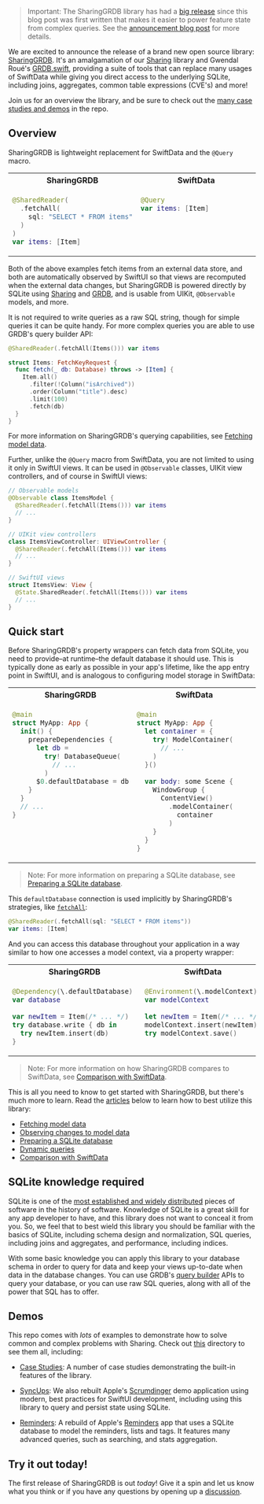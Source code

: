 > Important: The SharingGRDB library has had a 
> [big release](/170-a-fast-lightweight-replacement-for-swiftdata) since this blog post was first 
> written that makes it easier to power feature state from complex queries. See the 
> [announcement blog post](/170-a-fast-lightweight-replacement-for-swiftdata) for more details.

We are excited to announce the release of a brand new open source library: 
[SharingGRDB][sharing-grdb-gh]. It's an amalgamation of our [Sharing][sharing-gh] library and
Gwendal Roué's [GRDB.swift][grdb], providing a suite of tools that can replace many usages
of SwiftData while giving you direct access to the underlying SQLite, including joins, aggregates,
common table expressions (CVE's) and more!

Join us for an overview the library, and be sure to check out the 
[many case studies and demos][examples-gh] in the repo.

[examples-gh]: https://github.com/pointfreeco/sharing-grdb/tree/main/Examples

## Overview

SharingGRDB is lightweight replacement for SwiftData and the `@Query` macro.

<table>
<tr>
<th>SharingGRDB</th>
<th>SwiftData</th>
</tr>
<tr valign=top>
<td width=50%>
      
```swift
@SharedReader(
  .fetchAll(
    sql: "SELECT * FROM items"
  )
)
var items: [Item]
```

</td>
<td width=50%>

```swift
@Query
var items: [Item]
```

</td>
</tr>
</table>

Both of the above examples fetch items from an external data store, and both are automatically
observed by SwiftUI so that views are recomputed when the external data changes, but SharingGRDB is
powered directly by SQLite using [Sharing][sharing-gh] and [GRDB][grdb], and is
usable from UIKit, `@Observable` models, and more.

It is not required to write queries as a raw SQL string, though for simple queries it can be 
quite handy. For more complex queries you are able to use GRDB's query builder API:

```swift
@SharedReader(.fetchAll(Items())) var items

struct Items: FetchKeyRequest {
  func fetch(_ db: Database) throws -> [Item] {
    Item.all()
      .filter(!Column("isArchived"))
      .order(Column("title").desc)
      .limit(100)
      .fetch(db)
  }
}
```

For more information on SharingGRDB's querying capabilities, see 
[Fetching model data][fetching-article].

Further, unlike the `@Query` macro from SwiftData, you are not limited to using it only in 
SwiftUI views. It can be used in `@Observable` classes, UIKit view controllers, and of course in
SwiftUI views:

```swift
// Observable models
@Observable class ItemsModel {
  @SharedReader(.fetchAll(Items())) var items
  // ...
}

// UIKit view controllers
class ItemsViewController: UIViewController {
  @SharedReader(.fetchAll(Items())) var items
  // ...
}

// SwiftUI views
struct ItemsView: View {
  @State.SharedReader(.fetchAll(Items())) var items
  // ...
}
```

## Quick start

Before SharingGRDB's property wrappers can fetch data from SQLite, you need to provide–at
runtime–the default database it should use. This is typically done as early as possible in your
app's lifetime, like the app entry point in SwiftUI, and is analogous to configuring model storage
in SwiftData:

<table>
<tr>
<th>SharingGRDB</th>
<th>SwiftData</th>
</tr>
<tr valign=top>
<td width=50%>

```swift
@main
struct MyApp: App {
  init() {
    prepareDependencies {
      let db =
        try! DatabaseQueue(
          // ...
        )
      $0.defaultDatabase = db
    }
  }
  // ...
}
```

</td>
<td width=50%>

```swift
@main
struct MyApp: App {
  let container = { 
    try! ModelContainer(
      // ...
    )
  }()
  
  var body: some Scene {
    WindowGroup {
      ContentView()
        .modelContainer(
          container
        )
    }
  }
}
```

</td>
</tr>
</table>

> Note: For more information on preparing a SQLite database, see 
[Preparing a SQLite database][preparing-db-article].

This `defaultDatabase` connection is used implicitly by SharingGRDB's strategies, like 
 [`fetchAll`][fetchall-docs]:

```swift
@SharedReader(.fetchAll(sql: "SELECT * FROM items"))
var items: [Item]
```

And you can access this database throughout your application in a way similar to how one accesses
a model context, via a property wrapper:

<table>
<tr>
<th>SharingGRDB</th>
<th>SwiftData</th>
</tr>
<tr valign=top>
<td width=50%>

```swift
@Dependency(\.defaultDatabase) 
var database
    
var newItem = Item(/* ... */)
try database.write { db in
  try newItem.insert(db)
}
```

</td>
<td width=50%>

```swift
@Environment(\.modelContext) 
var modelContext
    
let newItem = Item(/* ... */)
modelContext.insert(newItem)
try modelContext.save()
```

</td>
</tr>
</table>

> Note: For more information on how SharingGRDB compares to SwiftData, see
> [Comparison with SwiftData][comparison-swiftdata-article].

This is all you need to know to get started with SharingGRDB, but there's much more to learn. Read
the [articles][articles] below to learn how to best utilize this library:

* [Fetching model data][fetching-article]
* [Observing changes to model data][observing-article]
* [Preparing a SQLite database][preparing-db-article]
* [Dynamic queries][dynamic-queryies-article]
* [Comparison with SwiftData][comparison-swiftdata-article]

[observing-article]: https://swiftpackageindex.com/pointfreeco/sharing-grdb/main/documentation/sharinggrdb/observing 
[dynamic-queryies-article]: https://swiftpackageindex.com/pointfreeco/sharing-grdb/main/documentation/sharinggrdb/dynamicqueries 
[articles]: https://swiftpackageindex.com/pointfreeco/sharing-grdb/main/documentation/sharinggrdb#Essentials 
[comparison-swiftdata-article]: https://swiftpackageindex.com/pointfreeco/sharing-grdb/main/documentation/sharinggrdb/comparisonwithswiftdata 
[fetching-article]: https://swiftpackageindex.com/pointfreeco/sharing-grdb/main/documentation/sharinggrdb/fetching 
[preparing-db-article]: https://swiftpackageindex.com/pointfreeco/sharing-grdb/main/documentation/sharinggrdb/preparingdatabase  
 [fetchall-docs]: https://swiftpackageindex.com/pointfreeco/sharing-grdb/main/documentation/sharinggrdb/sharing/sharedreaderkey/fetchall(sql:arguments:database:animation:) 

## SQLite knowledge required

SQLite is one of the 
 [most established and widely distributed](https://www.sqlite.org/mostdeployed.html) pieces of 
software in the history of software. Knowledge of SQLite is a great skill for any app developer to
have, and this library does not want to conceal it from you. So, we feel that to best wield this
library you should be familiar with the basics of SQLite, including schema design and normalization,
SQL queries, including joins and aggregates, and performance, including indices.

With some basic knowledge you can apply this library to your database schema in order to query
for data and keep your views up-to-date when data in the database changes. You can use GRDB's
[query builder][query-interface] APIs to query your database, or you can use raw SQL queries, 
along with all of the power that SQL has to offer.

## Demos

This repo comes with _lots_ of examples to demonstrate how to solve common and complex problems with
Sharing. Check out [this][examples-gh] directory to see them all, including:

  * [Case Studies][case-studies-gh]:
    A number of case studies demonstrating the built-in features of the library.

  * [SyncUps][sync-ups-gh]: We also rebuilt Apple's [Scrumdinger][scrumdinger] demo
    application using modern, best practices for SwiftUI development, including using this library
    to query and persist state using SQLite.
    
  * [Reminders][reminders-gh]: A rebuild of Apple's [Reminders][reminders-app-store] app
    that uses a SQLite database to model the reminders, lists and tags. It features many advanced
    queries, such as searching, and stats aggregation.

## Try it out today!

The first release of SharingGRDB is out _today_! Give it a spin and let us know what you think
or if you have any questions by opening up a 
[discussion](https://github.com/pointfreeco/sharing-grdb/discussions).

[examples-gh]: https://github.com/pointfreeco/sharing-grdb/tree/main/Examples
[case-studies-gh]: https://github.com/pointfreeco/sharing-grdb/tree/main/Examples/CaseStudies
[reminders-gh]: https://github.com/pointfreeco/sharing-grdb/tree/main/Examples/Reminders
[sync-ups-gh]: https://github.com/pointfreeco/sharing-grdb/tree/main/Examples/SyncUps
[scrumdinger]: https://developer.apple.com/tutorials/app-dev-training/getting-started-with-scrumdinger
[reminders-app-store]: https://apps.apple.com/us/app/reminders/id1108187841
[sharing-grdb-gh]: http://github.com/pointfreeco/sharing-grdb
[sharing-gh]: http://github.com/pointfreeco/swift-sharing
[grdb]: http://github.com/groue/grdb.swift
[query-interface]: https://swiftpackageindex.com/groue/grdb.swift/master/documentation/grdb/queryinterface
